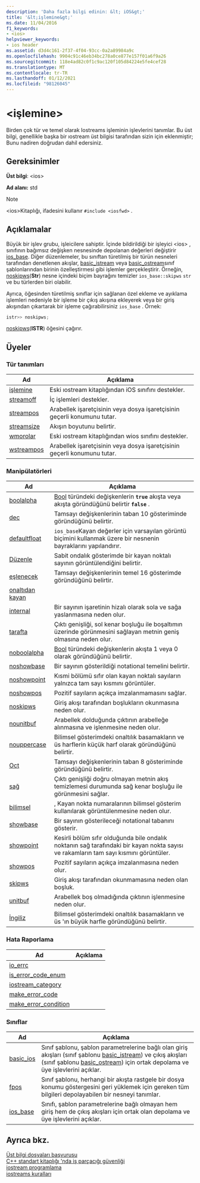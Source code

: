 ```yaml
---
description: 'Daha fazla bilgi edinin: &lt; iOS&gt;'
title: '&lt;işlemine&gt;'
ms.date: 11/04/2016
f1_keywords:
- <ios>
helpviewer_keywords:
- ios header
ms.assetid: d3d4c161-2f37-4f04-93cc-0a2a89984a9c
ms.openlocfilehash: 9904c91c46eb34bc278a0ce877e157f01a6f9a26
ms.sourcegitcommit: 118e4ad82c0f1c9ac120f105d84224e5fe4cef28
ms.translationtype: MT
ms.contentlocale: tr-TR
ms.lasthandoff: 01/12/2021
ms.locfileid: "98126045"
---
```

# <a name="ltiosgt"></a>&lt;işlemine&gt;

Birden çok tür ve temel olarak Iostreams işleminin işlevlerini tanımlar. Bu üst bilgi, genellikle başka bir ıostream üst bilgisi tarafından sizin için eklenmiştir; Bunu nadiren doğrudan dahil edersiniz.

## <a name="requirements"></a>Gereksinimler

**Üst bilgi**: \<ios>

**Ad alanı:** std

> [!NOTE]
> \<ios>Kitaplığı, ifadesini kullanır `#include <iosfwd>` .

## <a name="remarks"></a>Açıklamalar

Büyük bir işlev grubu, işleicilere sahiptir. İçinde bildirildiği bir işleyici \<ios> , sınıfının bağımsız değişken nesnesinde depolanan değerleri değiştirir [ios_base](../standard-library/ios-base-class.md). Diğer düzenlemeler, bu sınıftan türetilmiş bir türün nesneleri tarafından denetlenen akışlar, [basic_istream](../standard-library/basic-istream-class.md) veya [basic_ostream](../standard-library/basic-ostream-class.md)sınıf şablonlarından birinin özelleştirmesi gibi işlemler gerçekleştirir. Örneğin, [noskipws](../standard-library/ios-functions.md#noskipws)(**Str**) nesne içindeki biçim bayrağını temizler `ios_base::skipws` `str` ve bu türlerden biri olabilir.

Ayrıca, öğesinden türetilmiş sınıflar için sağlanan özel ekleme ve ayıklama işlemleri nedeniyle bir işleme bir çıkış akışına ekleyerek veya bir giriş akışından çıkartarak bir işleme çağırabilirsiniz `ios_base` . Örnek:

```cpp
istr>> noskipws;
```

[noskipws](../standard-library/ios-functions.md#noskipws)(**ISTR**) öğesini çağırır.

## <a name="members"></a>Üyeler

### <a name="typedefs"></a>Tür tanımları

|Ad|Açıklama|
|-|-|
|[işlemine](../standard-library/ios-typedefs.md#ios)|Eski ıostream kitaplığından iOS sınıfını destekler.|
|[streamoff](../standard-library/ios-typedefs.md#streamoff)|İç işlemleri destekler.|
|[streampos](../standard-library/ios-typedefs.md#streampos)|Arabellek işaretçisinin veya dosya işaretçisinin geçerli konumunu tutar.|
|[streamsize](../standard-library/ios-typedefs.md#streamsize)|Akışın boyutunu belirtir.|
|[wmorolar](../standard-library/ios-typedefs.md#wios)|Eski ıostream kitaplığından wios sınıfını destekler.|
|[wstreampos](../standard-library/ios-typedefs.md#wstreampos)|Arabellek işaretçisinin veya dosya işaretçisinin geçerli konumunu tutar.|

### <a name="manipulators"></a>Manipülatörleri

|Ad|Açıklama|
|-|-|
|[boolalpha](../standard-library/ios-functions.md#boolalpha)|[Bool](../cpp/bool-cpp.md) türündeki değişkenlerin **`true`** akışta veya akışta göründüğünü belirtir **`false`** .|
|[dec](../standard-library/ios-functions.md#dec)|Tamsayı değişkenlerinin taban 10 gösteriminde göründüğünü belirtir.|
|[defaultfloat](../standard-library/ios-functions.md#ios_defaultfloat)|`ios_base`Kayan değerler için varsayılan görüntü biçimini kullanmak üzere bir nesnenin bayraklarını yapılandırır.|
|[Düzenle](../standard-library/ios-functions.md#fixed)|Sabit ondalık gösterimde bir kayan noktalı sayının görüntülendiğini belirtir.|
|[eşlenecek](../standard-library/ios-functions.md#hex)|Tamsayı değişkenlerinin temel 16 gösterimde göründüğünü belirtir.|
|[onaltıdan kayan](../standard-library/ios-functions.md#hexfloat)|
|[internal](../standard-library/ios-functions.md#internal)|Bir sayının işaretinin hizalı olarak sola ve sağa yaslanmasına neden olur.|
|[tarafta](../standard-library/ios-functions.md#left)|Çıktı genişliği, sol kenar boşluğu ile boşaltımın üzerinde görünmesini sağlayan metnin geniş olmasına neden olur.|
|[noboolalpha](../standard-library/ios-functions.md#noboolalpha)|[Bool](../cpp/bool-cpp.md) türündeki değişkenlerin akışta 1 veya 0 olarak göründüğünü belirtir.|
|[noshowbase](../standard-library/ios-functions.md#noshowbase)|Bir sayının gösterildiği notational temelini belirtir.|
|[noshowpoint](../standard-library/ios-functions.md#noshowpoint)|Kısmi bölümü sıfır olan kayan noktalı sayıların yalnızca tam sayı kısmını görüntüler.|
|[noshowpos](../standard-library/ios-functions.md#noshowpos)|Pozitif sayıların açıkça imzalanmamasını sağlar.|
|[noskipws](../standard-library/ios-functions.md#noskipws)|Giriş akışı tarafından boşlukların okunmasına neden olur.|
|[nounitbuf](../standard-library/ios-functions.md#nounitbuf)|Arabellek dolduğunda çıktının arabelleğe alınmasına ve işlenmesine neden olur.|
|[nouppercase](../standard-library/ios-functions.md#nouppercase)|Bilimsel gösterimdeki onaltılık basamakların ve üs harflerin küçük harf olarak göründüğünü belirtir.|
|[Oct](../standard-library/ios-functions.md#oct)|Tamsayı değişkenlerinin taban 8 gösteriminde göründüğünü belirtir.|
|[sağ](../standard-library/ios-functions.md#right)|Çıktı genişliği doğru olmayan metnin akış temizlemesi durumunda sağ kenar boşluğu ile görünmesini sağlar.|
|[bilimsel](../standard-library/ios-functions.md#scientific)|, Kayan nokta numaralarının bilimsel gösterim kullanılarak görüntülenmesine neden olur.|
|[showbase](../standard-library/ios-functions.md#showbase)|Bir sayının gösterileceği notational tabanını gösterir.|
|[showpoint](../standard-library/ios-functions.md#showpoint)|Kesirli bölüm sıfır olduğunda bile ondalık noktanın sağ tarafındaki bir kayan nokta sayısı ve rakamların tam sayı kısmını görüntüler.|
|[showpos](../standard-library/ios-functions.md#showpos)|Pozitif sayıların açıkça imzalanmasına neden olur.|
|[skipws](../standard-library/ios-functions.md#skipws)|Giriş akışı tarafından okunmamasına neden olan boşluk.|
|[unitbuf](../standard-library/ios-functions.md#unitbuf)|Arabellek boş olmadığında çıktının işlenmesine neden olur.|
|[İngiliz](../standard-library/ios-functions.md#uppercase)|Bilimsel gösterimdeki onaltılık basamakların ve üs 'ın büyük harfle göründüğünü belirtir.|

### <a name="error-reporting"></a>Hata Raporlama

|Ad|Açıklama|
|-|-|
|[io_errc](../standard-library/ios-functions.md#io_errc)||
|[is_error_code_enum](../standard-library/ios-functions.md#is_error_code_enum)||
|[iostream_category](../standard-library/ios-functions.md#iostream_category)||
|[make_error_code](../standard-library/ios-functions.md#make_error_code)||
|[make_error_condition](../standard-library/ios-functions.md#make_error_condition)||

### <a name="classes"></a>Sınıflar

|Ad|Açıklama|
|-|-|
|[basic_ios](../standard-library/basic-ios-class.md)|Sınıf şablonu, şablon parametrelerine bağlı olan giriş akışları (sınıf şablonu [basic_istream](../standard-library/basic-istream-class.md)) ve çıkış akışları (sınıf şablonu [basic_ostream](../standard-library/basic-ostream-class.md)) için ortak depolama ve üye işlevlerini açıklar.|
|[fpos](../standard-library/fpos-class.md)|Sınıf şablonu, herhangi bir akışta rastgele bir dosya konumu göstergesini geri yüklemek için gereken tüm bilgileri depolayabilen bir nesneyi tanımlar.|
|[ios_base](../standard-library/ios-base-class.md)|Sınıfı, şablon parametrelerine bağlı olmayan hem giriş hem de çıkış akışları için ortak olan depolama ve üye işlevlerini açıklar.|

## <a name="see-also"></a>Ayrıca bkz.

[Üst bilgi dosyaları başvurusu](../standard-library/cpp-standard-library-header-files.md)\
[C++ standart kitaplığı 'nda iş parçacığı güvenliği](../standard-library/thread-safety-in-the-cpp-standard-library.md)\
[iostream programlama](../standard-library/iostream-programming.md)\
[iostreams kuralları](../standard-library/iostreams-conventions.md)
